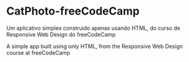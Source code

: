 # CatPhoto-freeCodeCamp




Um aplicativo simples construido apenas usando HTML, do curso de Responsive Web Design do freeCodeCamp



A simple app built using only HTML, from the Responsive Web Design course at freeCodeCamp
